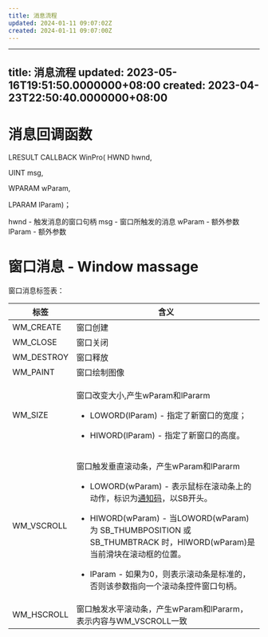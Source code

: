 ```yaml
---
title: 消息流程
updated: 2024-01-11 09:07:02Z
created: 2024-01-11 09:07:00Z
---
```


---
title: 消息流程
updated: 2023-05-16T19:51:50.0000000+08:00
created: 2023-04-23T22:50:40.0000000+08:00
---

# 消息回调函数

LRESULT CALLBACK WinPro(
HWND hwnd,

UINT msg,

WPARAM wParam,

LPARAM lParam)；

hwnd - 触发消息的窗口句柄
msg - 窗口所触发的消息
wParam - 额外参数
lParam - 额外参数

# 窗口消息 - Window massage

窗口消息标签表：

<table>
<colgroup>
<col style="width: 18%" />
<col style="width: 81%" />
</colgroup>
<thead>
<tr class="header">
<th>标签</th>
<th>含义</th>
</tr>
</thead>
<tbody>
<tr class="odd">
<td>WM_CREATE</td>
<td>窗口创建</td>
</tr>
<tr class="even">
<td>WM_CLOSE</td>
<td>窗口关闭</td>
</tr>
<tr class="odd">
<td>WM_DESTROY</td>
<td>窗口释放</td>
</tr>
<tr class="even">
<td>WM_PAINT</td>
<td>窗口绘制图像</td>
</tr>
<tr class="odd">
<td>WM_SIZE</td>
<td><p>窗口改变大小,产生wParam和lPararm</p>
<ul>
<li><p>LOWORD(lParam) - 指定了新窗口的宽度；</p></li>
<li><p>HIWORD(lParam) - 指定了新窗口的高度。</p></li>
</ul>
<p></p></td>
</tr>
<tr class="even">
<td>WM_VSCROLL</td>
<td><p>窗口触发垂直滚动条，产生wParam和lPararm</p>
<ul>
<li><p>LOWORD(wParam) - 表示鼠标在滚动条上的动作，标识为<a href="onenote:#滚动条基础&amp;section-id={64037DC6-D0C5-4068-91EC-376741A707E9}&amp;page-id={08AA9847-1285-427E-ABF7-50FC28368964}&amp;object-id={17AEFFE7-CDE1-4D2B-A022-B861447FAA94}&amp;6C&amp;base-path=https://d.docs.live.net/ba49cdc060637235/文档/计算机学习笔记本/程序设计/window程序设计.one">通知码</a>，以SB开头。</p></li>
<li><p>HIWORD(wParam) - 当LOWORD(wParam)为 SB_THUMBPOSITION 或 SB_THUMBTRACK 时，HIWORD(wParam)是当前滑块在滚动框的位置。</p></li>
<li><p>lParam - 如果为0，则表示滚动条是标准的，否则该参数指向一个滚动条控件窗口句柄。</p></li>
</ul></td>
</tr>
<tr class="odd">
<td>WM_HSCROLL</td>
<td>窗口触发水平滚动条，产生wParam和lPararm，表示内容与WM_VSCROLL一致</td>
</tr>
</tbody>
</table>


